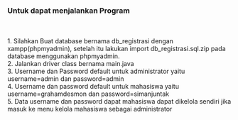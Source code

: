 <h3>Untuk dapat menjalankan Program</h3>
<br>
<br>
1. Silahkan Buat database bernama db_registrasi dengan xampp(phpmyadmin), setelah itu lakukan import db_registrasi.sql.zip pada database menggunakan phpmyadmin.
<br>
2. Jalankan driver class bernama main.java
<br>
3. Username dan Password default untuk administrator yaitu username=admin dan password=admin
<br>
4. Username dan password default untuk mahasiswa yaitu username=grahamdesmon dan password=simanjuntak
<br>
5. Data username dan password dapat mahasiswa dapat dikelola sendiri jika masuk ke menu kelola mahasiswa sebagai administrator
